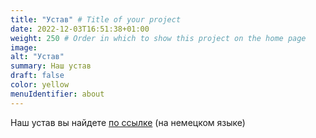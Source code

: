 ```yaml
---
title: "Устав" # Title of your project
date: 2022-12-03T16:51:38+01:00
weight: 250 # Order in which to show this project on the home page
image: 
alt: "Устав"
summary: Наш устав
draft: false
color: yellow
menuIdentifier: about
---
```


Наш устав вы найдете [по ссылке](http://quarteera.de/files/satzung.pdf) (на немецком языке)
